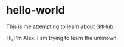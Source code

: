 # hello-world
This is me attempting to learn about GitHub.

Hi, I'm Alex.
I am trying to learn the unknown.
